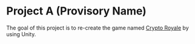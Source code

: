 # Project A (Provisory Name)

The goal of this project is to re-create the game named [Crypto Royale](https://cryptoroyale.one) by using Unity.